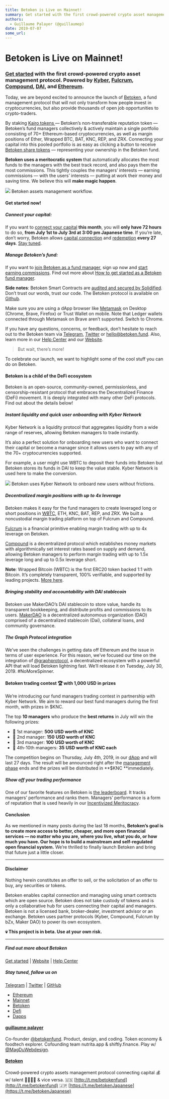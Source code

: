 ```yaml
---
title: Betoken is Live on Mainnet!
summary: Get started with the first crowd-powered crypto asset management protocol. Powered by Kyber, Fulcrum, Compound, DAI, and Ethereum. Today, we are beyond excited to announce the launch of Betoken, a fund management protocol that will not only transform how people invest in cryptocurrencies, but also provide thousands of open job opportunities to crypto-traders. By staking Kairo tokens — Betoken’s non-transferable reputation token — Betoken’s fund managers collectively & actively maintain a single
authors:
  - Guillaume Palayer (@guillaumep)
date: 2019-07-07
some_url: 
---
```


# Betoken is Live on Mainnet!


### [Get started](https://betoken.fund/start.html) with the first crowd-powered crypto asset management protocol. Powered by [Kyber](https://kyber.network/), [Fulcrum](https://fulcrum.trade/), [Compound](https://compound.finance/), [DAI](https://makerdao.com/en/dai), and [Ethereum](https://www.ethereum.org/).

Today, we are beyond excited to announce the launch of
[Betoken](https://betoken.fund/), a fund management protocol that will not only
transform how people invest in cryptocurrencies, but also provide thousands of
open job opportunities to crypto-traders.

By staking [Kairo tokens
](https://betoken.gitbook.io/docs/manage-the-fund/what-is-kairo)— Betoken’s
non-transferable reputation token — Betoken’s fund managers collectively &
actively maintain a single portfolio consisting of 70+ Ethereum-based
cryptocurrencies, as well as margin positions of Ether, Wrapped BTC, BAT, KNC,
REP, and ZRX. Connecting your capital into this pooled portfolio is as easy as
clicking a button to receive [Betoken share
tokens](https://betoken.gitbook.io/docs/connect-your-capital/what-is-betoken-share-token)
— representing your ownership in the Betoken fund.

**Betoken uses a meritocratic system** that automatically allocates the most
funds to the managers with the best track record, and also pays them the most
commissions. This tightly couples the managers’ interests — earning commissions
— with the users’ interests — putting at work their money and saving time. We
believe this will **make magic happen**.

![](https://api.kauri.io:443/ipfs/QmdYkjbbeUo8sQPCaEaddr8DfTQ5aLGNzRXYmSDb8Z7XsL)
<span class="figcaption_hack">Betoken assets management workflow.</span>

#### **Get started now!**

##### Connect your capital:

If you want to [connect your capital](https://betoken.fund/portal/#/start)
**this month**, you will **only have 72 hours** to do so, **from July 1st to
July 3rd at 3:00 pm Japanese time**. If you’re late, don’t worry, Betoken allows
[capital
connection](https://betoken.gitbook.io/docs/connect-your-capital/how-to-connect-your-capital)
and
[redemption](https://betoken.gitbook.io/docs/connect-your-capital/what-is-the-lockup-liquidity-of-the-fund)
**every 27 days**. [Stay tuned](http://eepurl.com/dg6XRD).

##### Manage Betoken’s fund:

If you want to [join Betoken as a fund
manager](https://betoken.fund/portal/#/start), sign up now and [start earning
commissions](https://betoken.gitbook.io/docs/manage-the-fund/how-does-the-managers-monthly-commission-work).
Find out more about [How to get started as a Betoken fund
manager](https://betoken.gitbook.io/docs/manage-the-fund/how-to-get-started-as-a-betoken-fund-manager).

**Side notes**: Betoken Smart Contracts are [audited and secured by
Solidified](https://drive.google.com/file/d/1Cwk-SMzcTxRC0XAi0qejvTd4Quik-1TF/view).
Don’t trust our words, trust our code. The Betoken protocol is available on
[Github](https://github.com/Betoken/).

Make sure you are using a dApp browser like [Metamask](https://metamask.io/) on
Desktop (Chrome, Brave, Firefox) or Trust Wallet on mobile. Note that Ledger
wallets connected through Metamask on Brave aren’t supported. Switch to Chrome.

If you have any questions, concerns, or feedback, don’t hesitate to reach out to
the Betoken team via [Telegram](https://t.me/betokenfund),
[Twitter](https://twitter.com/betokenfund) or hello@betoken.fund. Also, learn
more in our [Help Center](https://betoken.gitbook.io/docs/) and our
[Website](https://betoken.fund/).

> But wait, there’s more!

To celebrate our launch, we want to highlight some of the cool stuff you can do
on Betoken.

#### Betoken is a child of the DeFi ecosystem

Betoken is an open-source, community-owned, permissionless, and
censorship-resistant protocol that embraces the Decentralized Finance (DeFi)
movement. It is deeply integrated with many other DeFi protocols. Find out about
the details below!

##### **Instant liquidity and quick user onboarding with Kyber Network**

Kyber Network is a liquidity protocol that aggregates liquidity from a wide
range of reserves, allowing Betoken managers to trade instantly.

It’s also a perfect solution for onboarding new users who want to connect their
capital or become a manager since it allows users to pay with any of the 70+
cryptocurrencies supported.

For example, a user might use WBTC to deposit their funds into Betoken but
Betoken stores its funds in DAI to keep the value stable. Kyber Network is used
here to make the conversion.

![](https://cdn-images-1.medium.com/max/1600/1*RGeLpc0rJbGL5XnyW-A6vw.png)
<span class="figcaption_hack">Betoken uses Kyber Network to onboard new users without frictions.</span>

##### Decentralized margin positions with up to 4x leverage

Betoken makes it easy for the fund managers to create leveraged long or short
positions in [WBTC](https://www.wbtc.network/), ETH, KNC, BAT, REP, and ZRX. We
built a noncustodial margin trading platform on top of Fulcrum and Compound.

[Fulcrum](https://fulcrum.trade/#/) is a financial primitive enabling margin
trading with up to 4x leverage on Betoken.

[Compound](https://compound.finance/) is a decentralized protocol which
establishes money markets with algorithmically set interest rates based on
supply and demand, allowing Betoken managers to perform margin trading with up
to 1.5x leverage long and up to 0.5x leverage short.

**Note**: Wrapped Bitcoin (WBTC) is the first ERC20 token backed 1:1 with
Bitcoin. It’s completely transparent, 100% verifiable, and supported by leading
projects. [More here](https://www.wbtc.network/).

##### Bringing stability and accountability with DAI stablecoin

Betoken use MakerDAO’s DAI stablecoin to store value, handle its transparent
bookkeeping, and distribute profits and commissions to its users.
[MakerDAO](https://makerdao.com/en/) is a decentralized autonomous organization
(DAO) comprised of a decentralized stablecoin (Dai), collateral loans, and
community governance.

##### The Graph Protocol integration

We’ve seen the challenges in getting data off Ethereum and the issue in terms of
user experience. For this reason, we’ve focused our time on the integration of
[@graphprotocol](http://twitter.com/graphprotocol), a decentralized ecosystem
with a powerful API that will load Betoken lightning fast. We’ll release it on
Tuesday, July 30, 2019. #NoMoreSpinner.

#### **Betoken trading contest 🏆 with 1,000 USD in prizes**

We’re introducing our fund managers trading contest in partnership with Kyber
Network. We aim to reward our best fund managers during the first month, with
prizes in \$KNC.

The top **10 managers** who produce the **best returns** in July will win the
following prizes:

- 🥇 1st manager: **500** **USD worth of KNC**
- 🥈 2nd manager: **150** **USD worth of KNC**
- 🥉 3rd manager: **100** **USD worth of KNC**
- 🦄 4th-10th managers: **35** **USD worth of KNC each**

The competition begins on Thursday, July 4th, 2019, in our
[dApp](https://betoken.fund/portal/#/dashboard) and will last 27 days. The
result will be announced right after the [management
phase](https://betoken.gitbook.io/docs/betoken-investment-cycle) ends and the
prizes will be distributed in **\$KNC **immediately.

##### Show off your trading performance

One of our favorite features on Betoken is [the
leaderboard](https://betoken.fund/portal/#/rankings). It tracks managers’
performance and ranks them. Managers’ performance is a form of reputation that
is used heavily in our [Incentivized
Meritocracy](https://github.com/Betoken/Whitepaper/blob/master/BetokenWhitepaper.md#introduction).

#### Conclusion

As we mentioned in many posts during the last 18 months, **Betoken’s goal is to
create more access to better, cheaper, and more open financial services — no
matter who you are, where you live, what you do, or how much you have. Our hope
is to build a mainstream and self-regulated open financial system.** We’re
thrilled to finally launch Betoken and bring that future just a little closer.

---

#### Disclaimer

Nothing herein constitutes an offer to sell, or the solicitation of an offer to
buy, any securities or tokens.

Betoken enables capital connection and managing using smart contracts which are
open source. Betoken does not take custody of tokens and is only a collaborative
hub for users connecting their capital and managers. Betoken is not a licensed
bank, broker-dealer, investment advisor or an exchange. Betoken uses partner
protocols (Kyber, Compound, Fulcrum by bZx, Maker DAO) to power its own
ecosystem.

**💀 This project is in beta. Use at your own risk.**

---

##### Find out more about Betoken

[Get started](https://betoken.fund/start.html) |
[Website](https://betoken.fund/) | [Help
Center](https://betoken.gitbook.io/docs/)

##### Stay tuned, follow us on

[Telegram](https://t.me/betokenfund) |
[Twitter](https://twitter.com/betokenfund) |
[GitHub](https://github.com/Betoken)

- [Ethereum](https://medium.com/tag/ethereum?source=post)
- [Mainnet](https://medium.com/tag/mainnet?source=post)
- [Betoken](https://medium.com/tag/betoken?source=post)
- [Defi](https://medium.com/tag/defi?source=post)
- [Dapps](https://medium.com/tag/dapps?source=post)

#### [guillaume palayer](https://medium.com/@guillaumpalayer)

Co-founder [@betokenfund](http://twitter.com/betokenfund). Product, design, and
coding. Token economy & foodtech explorer. Cofounding team nutrita.app &
shiftly.finance. Play w/ [@MagDuWebdesign](http://twitter.com/MagDuWebdesign).

#### [Betoken](https://medium.com/betoken?source=footer_card)

Crowd-powered crypto assets management protocol connecting capital 💰 w/ talent
🧙‍♂️🧠🤓 & vice versa. 🇺🇸 [http://t.me/betokenfund](http://t.me/betokenfund)
🇯🇵 [https://t.me/betokenJapanese](https://t.me/betokenJapanese)
